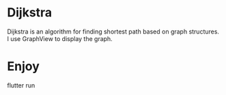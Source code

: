# Dijkstra
Dijkstra is an algorithm for finding shortest path based on graph structures.
I use GraphView to display the graph.

# Enjoy
flutter run